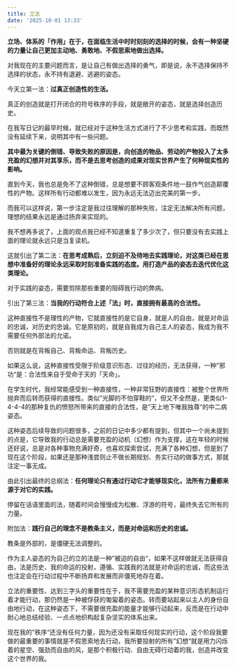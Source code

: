 ```yaml
---
title: 立法
date: '2025-10-01 13:33'
---
```


**立场、体系的「作用」在于，在面临生活中时时刻刻的选择的时候，会有一种坚硬的力量让自己更加主动地、勇敢地、不假思索地做出选择。**

对我现在的主要问题而言，是让自己有做出选择的勇气，即是说，永不选择保持不选择的状态，永不持有退避、逃避的姿态。

今天立第一法：**过真正创造性的生活。**

真正的创造就是打开闭合的符号秩序的手段，就是敞开的姿态，就是选择创造历史。

在我写日记的最早时候，就已经对于这种生活方式进行了不少思考和实践，而既然没有延续下来，说明其中有一些问题。

**其中最为关键的倒错、导致失败的原因是，向创造的物品、劳动的产物投入了太多充盈的幻想并对其享乐，而不是去思考创造的成果对现实世界产生了何种现实性的影响。**

直到今天，我也总是免不了这种倒错，总是想要不顾客观条件地一鼓作气创造颠覆性的产物。这样所有行动都难以发生，因为永远无法迈出完美的第一步。

而我可以这样说，第一步注定是我过往理解的那种失败，注定无法解决所有问题，理想的结果永远是通过扬弃来实现的。

我不想再多说了，上面的观点我已经不知道重复了多少次了，但只要没有去实践上面的理论就永远只是当复读机。

这就引出了第二法：**在思考成熟后，立刻迫不及待地去实践理论，对这类已经在思想中准备好的理论永远采取时刻准备实践的态度。用打造产品的姿态去迭代优化这类理论。**

对于实践的姿态，需要剪除那些重要的阻碍我行动的弊病。

引出了第三法：**当我的行动符合上述「法」时，直接拥有最高的合法性。**

这种直接性不是理性的产物，它就直接性的是它自身，就是人的自由，就是对命运的忠诚，对历史的忠诚。它是原初的，就是自我成为自己主人的姿态，我成为我不需要任何外部法的允诺。

否则就是在背叛自己、背叛命运、背叛历史。

如果这么说，这种直接性受限于阶级意识形态、过往的经历，无法获得，一种”邪功“是：合法性来自于受命于天的「天命」。

在学生时代，我经常能感受到一种直接性，一种非常狂野的直接性：被整个世界所抛弃而后转而获得的直接性。类似”光脚的不怕穿鞋的“，但又不全然是，更类似1-4-4-4的那种复仇的愤怒所带来的直接的合法性，是”天上地下唯我独尊“的中二病姿态。

这种姿态后续导致的问题很多，之前的日记中多少都有提到，但其中一个尚未提到的点是，它导致我的行动总是需要充盈的动机（幻想）作为支撑，这在年轻的时候还好说，总是对各种事物充满好奇，也喜欢探索尝试，充满了各种幻想，但是到了现在这个阶段，如果还是那种浅尝则止不做长期规划、务实行动的做事方式，那就注定一事无成。

由此引出最终的总纲法：**任何理论只有通过行动它才能够现实化，法所有力量都来源于对它的实践。**

停留在话语里面的法，随着时间会慢慢成为松散、浮游的符号，最终失去它所有的力量。

附加法：**践行自己的理念不是教条主义，而是对命运和历史的忠诚。**

教条是外部的，是僵硬无法调整的。

作为主人姿态的为自己的立的法是一种”被迫的自由“，如果不这样做就无法获得自由，法是历史、我的命运的投射，遵循、实践我的法就是对命运的忠诚，而这些法也注定会在行动过程中不断扬弃和发展而非僵死地存在着。

立法的重要性、达到三字头的重要性在于，我不需要充盈的某种意识形态机制运行着才能行动，那仍然是一种被俘获的匍匐着的姿态。转而要站起来以主人的身份自由地行动，在这种姿态下，不需要很充盈的能量才能够行动起来，反而是在行动中耐心地总结经验、一点点地织构起复杂坚实的体系出来。

现在我的”秩序“还没有任何力量，因为还没有采取任何现实的行动，这个阶段我要做的最重要的事情就是不假思索地去行动，我所要投射的所有”幻想“就是用力闪烁着的星空、强劲而自由的风，是那个积极行动、自由无碍行动着的我，创造并改变这个世界的我。

